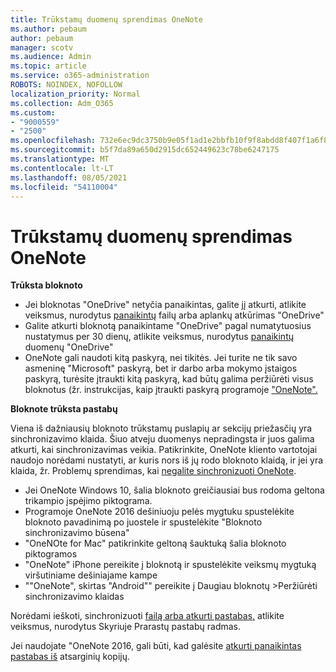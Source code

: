 ```yaml
---
title: Trūkstamų duomenų sprendimas OneNote
ms.author: pebaum
author: pebaum
manager: scotv
ms.audience: Admin
ms.topic: article
ms.service: o365-administration
ROBOTS: NOINDEX, NOFOLLOW
localization_priority: Normal
ms.collection: Adm_O365
ms.custom:
- "9000559"
- "2500"
ms.openlocfilehash: 732e6ec9dc3750b9e05f1ad1e2bbfb10f9f8abdd8f407f1a6f82eca3a7f34872
ms.sourcegitcommit: b5f7da89a650d2915dc652449623c78be6247175
ms.translationtype: MT
ms.contentlocale: lt-LT
ms.lasthandoff: 08/05/2021
ms.locfileid: "54110004"
---
```

# <a name="resolving-missing-data-in-onenote"></a>Trūkstamų duomenų sprendimas OneNote

**Trūksta bloknoto**

- Jei bloknotas "OneDrive" netyčia panaikintas, galite jį atkurti, atlikite veiksmus, nurodytus [panaikintų](https://support.office.com/article/949ada80-0026-4db3-a953-c99083e6a84f) failų arba aplankų atkūrimas "OneDrive"
- Galite atkurti bloknotą panaikintame "OneDrive" pagal numatytuosius nustatymus per 30 dienų, atlikite veiksmus, nurodytus [panaikintų](https://docs.microsoft.com/onedrive/restore-deleted-onedrive) duomenų "OneDrive"
- OneNote gali naudoti kitą paskyrą, nei tikitės. Jei turite ne tik savo asmeninę "Microsoft" paskyrą, bet ir darbo arba mokymo įstaigos paskyrą, turėsite įtraukti kitą paskyrą, kad būtų galima peržiūrėti visus bloknotus (žr. instrukcijas, kaip įtraukti paskyrą programoje ["OneNote".](https://support.office.com/article/5afff855-54ee-47e4-a773-db048d4ac299)

**Bloknote trūksta pastabų**

Viena iš dažniausių bloknoto trūkstamų puslapių ar sekcijų priežasčių yra sinchronizavimo klaida. Šiuo atveju duomenys nepradingsta ir juos galima atkurti, kai sinchronizavimas veikia. Patikrinkite, OneNote kliento vartotojai naudojo norėdami nustatyti, ar kuris nors iš jų rodo bloknoto klaidą, ir jei yra klaida, žr. Problemų sprendimas, kai [negalite sinchronizuoti OneNote](https://support.office.com/article/299495ef-66d1-448f-90c1-b785a6968d45).

- Jei OneNote Windows 10, šalia bloknoto greičiausiai bus rodoma geltona trikampio įspėjimo piktograma.
- Programoje OneNote 2016 dešiniuoju pelės mygtuku spustelėkite bloknoto pavadinimą po juostele ir spustelėkite "Bloknoto sinchronizavimo būsena"
- "OneNOte for Mac" patikrinkite geltoną šauktuką šalia bloknoto piktogramos
- "OneNote" iPhone pereikite į bloknotą ir spustelėkite veiksmų mygtuką viršutiniame dešiniajame kampe
- ""OneNote", skirtas "Android"" pereikite į Daugiau bloknotų >Peržiūrėti sinchronizavimo klaidas

Norėdami ieškoti, sinchronizuoti [failą arba atkurti pastabas,](https://support.office.com/article/32cb2bd7-afe7-44d2-a711-398a88421287) atlikite veiksmus, nurodytus Skyriuje Prarastų pastabų radmas.

Jei naudojate "OneNote 2016, gali būti, kad galėsite [atkurti panaikintas pastabas iš](https://support.office.com/article/32ed1036-74fd-4c21-bc28-033a486e6b14) atsarginių kopijų.